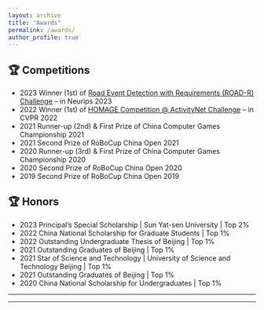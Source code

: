 ```yaml
---
layout: archive
title: "Awards"
permalink: /awards/
author_profile: true
---
```


## 🏆 Competitions
* 2023 Winner (1st) of [Road Event Detection with Requirements (ROAD-R) Challenge](https://sites.google.com/view/road-r/winners) – in Neurips 2023
* 2022 Winner (1st) of [HOMAGE Competition @ ActivityNet Challenge](https://youtu.be/KK3SPK6iueE?si=hrFZzSABNyrrL6jF&t=1727) – in CVPR 2022
* 2021 Runner-up (2nd) & First Prize of China Computer Games Championship 2021
* 2021 Second Prize of RoBoCup China Open 2021
* 2020 Runner-up (3rd) & First Prize of China Computer Games Championship 2020
* 2020 Second Prize of RoBoCup China Open 2020
* 2019 Second Prize of RoBoCup China Open 2019

## 🏆 Honors
* 2023 Principal’s Special Scholarship | Sun Yat-sen University | Top 2%
* 2022 China National Scholarship for Graduate Students | Top 1%
* 2022 Outstanding Undergraduate Thesis of Beijing | Top 1%
* 2021 Outstanding Graduates of Beijing | Top 1%
* 2021 Star of Science and Technology | University of Science and Technology Beijing | Top 1% 
* 2021 Outstanding Graduates of Beijing | Top 1% 
* 2020 China National Scholarship for Undergraduates | Top 1%

------


------

<!-- {% if author.googlescholar %}
  You can also find my articles on <u><a href="{{author.googlescholar}}">my Google Scholar profile</a>.</u>
{% endif %}

{% include base_path %}

{% for post in site.publications reversed %}
  {% include archive-single.html %}
{% endfor %} -->
